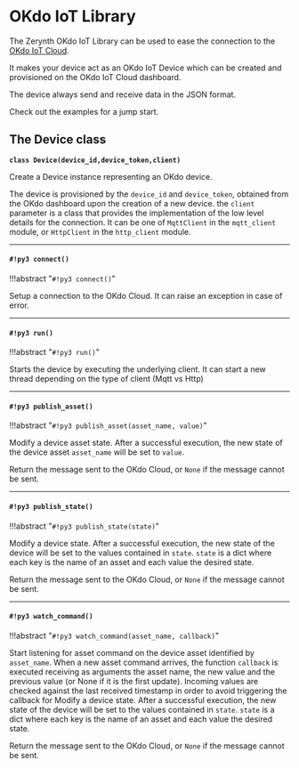 # OKdo IoT Library

The Zerynth OKdo IoT Library can be used to ease the connection to the [OKdo IoT Cloud](https://www.okdo.com/us/do-iot/).

It makes your device act as an OKdo IoT Device which can be created and provisioned on the OKdo IoT Cloud dashboard.

The device always send and receive data in the JSON format.

Check out the examples for a jump start.

## The Device class


**`class Device(device_id,device_token,client)`**

Create a Device instance representing an OKdo device.

The device is provisioned by the `device_id` and `device_token`, obtained from the OKdo dashboard upon the creation of a new device.
the `client` parameter is a class that provides the implementation of the low level details for the connection. It can be one of `MqttClient` in the `mqtt_client` module, or `HttpClient` in the `http_client` module.


---
#### `#!py3 connect()`

!!!abstract "`#!py3 connect()`"

Setup a connection to the OKdo Cloud. It can raise an exception in case of error.


---
#### `#!py3 run()`

!!!abstract "`#!py3 run()`"

Starts the device by executing the underlying client. It can start a new thread depending on the type of client (Mqtt vs Http)


---
#### `#!py3 publish_asset()`

!!!abstract "`#!py3 publish_asset(asset_name, value)`"

Modify a device asset state. After a successful execution, the new state of the device asset `asset_name` will be set to `value`.

Return the message sent to the OKdo Cloud, or `None` if the message cannot be sent.


---
#### `#!py3 publish_state()`

!!!abstract "`#!py3 publish_state(state)`"

Modify a device state. After a successful execution, the new state of the device will be set to the values contained in `state`. `state` is
a dict where each key is the name of an asset and each value the desired state.

Return the message sent to the OKdo Cloud, or `None` if the message cannot be sent.


---
#### `#!py3 watch_command()`

!!!abstract "`#!py3 watch_command(asset_name, callback)`"

Start listening for asset command on the device asset identified by `asset_name`. When a new asset command arrives, the function `callback` is executed receiving as arguments the asset name, the new value and the previous value (or None if it is the first update).
Incoming values are checked against the last received timestamp in order to avoid triggering the callback for
Modify a device state. After a successful execution, the new state of the device will be set to the values contained in `state`. `state` is
a dict where each key is the name of an asset and each value the desired state.

Return the message sent to the OKdo Cloud, or `None` if the message cannot be sent.
<!--stackedit_data:
eyJoaXN0b3J5IjpbMTYxMTUxMTc0OF19
-->